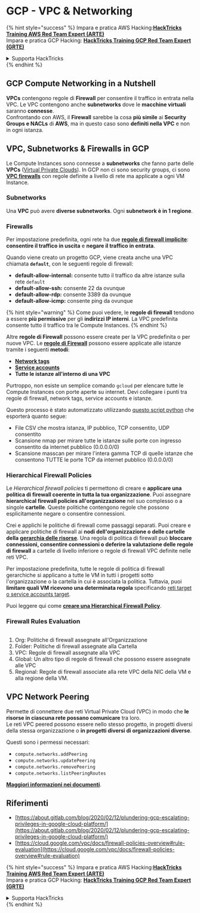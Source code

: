 # GCP - VPC & Networking

{% hint style="success" %}
Impara e pratica AWS Hacking:<img src="/.gitbook/assets/image.png" alt="" data-size="line">[**HackTricks Training AWS Red Team Expert (ARTE)**](https://training.hacktricks.xyz/courses/arte)<img src="/.gitbook/assets/image.png" alt="" data-size="line">\
Impara e pratica GCP Hacking: <img src="/.gitbook/assets/image (2).png" alt="" data-size="line">[**HackTricks Training GCP Red Team Expert (GRTE)**<img src="/.gitbook/assets/image (2).png" alt="" data-size="line">](https://training.hacktricks.xyz/courses/grte)

<details>

<summary>Supporta HackTricks</summary>

* Controlla i [**piani di abbonamento**](https://github.com/sponsors/carlospolop)!
* **Unisciti al** 💬 [**gruppo Discord**](https://discord.gg/hRep4RUj7f) o al [**gruppo telegram**](https://t.me/peass) o **seguici** su **Twitter** 🐦 [**@hacktricks\_live**](https://twitter.com/hacktricks\_live)**.**
* **Condividi trucchi di hacking inviando PR ai** [**HackTricks**](https://github.com/carlospolop/hacktricks) e [**HackTricks Cloud**](https://github.com/carlospolop/hacktricks-cloud) repository su github.

</details>
{% endhint %}

## **GCP Compute Networking in a Nutshell**

**VPCs** contengono regole di **Firewall** per consentire il traffico in entrata nella VPC. Le VPC contengono anche **subnetworks** dove le **macchine virtuali** saranno **connesse**.\
Confrontando con AWS, il **Firewall** sarebbe la cosa **più simile** ai **Security Groups e NACLs** di **AWS**, ma in questo caso sono **definiti nella VPC** e non in ogni istanza.

## **VPC, Subnetworks & Firewalls in GCP**

Le Compute Instances sono connesse a **subnetworks** che fanno parte delle **VPCs** ([Virtual Private Clouds](https://cloud.google.com/vpc/docs/vpc)). In GCP non ci sono security groups, ci sono [**VPC firewalls**](https://cloud.google.com/vpc/docs/firewalls) con regole definite a livello di rete ma applicate a ogni VM Instance.

### Subnetworks

Una **VPC** può avere **diverse subnetworks**. Ogni **subnetwork è in 1 regione**.

### Firewalls

Per impostazione predefinita, ogni rete ha due [**regole di firewall implicite**](https://cloud.google.com/vpc/docs/firewalls#default\_firewall\_rules): **consentire il traffico in uscita** e **negare il traffico in entrata**.

Quando viene creato un progetto GCP, viene creata anche una VPC chiamata **`default`**, con le seguenti regole di firewall:

* **default-allow-internal:** consente tutto il traffico da altre istanze sulla rete `default`
* **default-allow-ssh:** consente 22 da ovunque
* **default-allow-rdp:** consente 3389 da ovunque
* **default-allow-icmp:** consente ping da ovunque

{% hint style="warning" %}
Come puoi vedere, le **regole di firewall** tendono a essere **più permissive** per gli **indirizzi IP interni**. La VPC predefinita consente tutto il traffico tra le Compute Instances.
{% endhint %}

Altre **regole di Firewall** possono essere create per la VPC predefinita o per nuove VPC. Le [**regole di Firewall**](https://cloud.google.com/vpc/docs/firewalls) possono essere applicate alle istanze tramite i seguenti **metodi**:

* [**Network tags**](https://cloud.google.com/vpc/docs/add-remove-network-tags)
* [**Service accounts**](https://cloud.google.com/vpc/docs/firewalls#serviceaccounts)
* **Tutte le istanze all'interno di una VPC**

Purtroppo, non esiste un semplice comando `gcloud` per elencare tutte le Compute Instances con porte aperte su internet. Devi collegare i punti tra regole di firewall, network tags, service accounts e istanze.

Questo processo è stato automatizzato utilizzando [questo script python](https://gitlab.com/gitlab-com/gl-security/gl-redteam/gcp\_firewall\_enum) che esporterà quanto segue:

* File CSV che mostra istanza, IP pubblico, TCP consentito, UDP consentito
* Scansione nmap per mirare tutte le istanze sulle porte con ingresso consentito da internet pubblico (0.0.0.0/0)
* Scansione masscan per mirare l'intera gamma TCP di quelle istanze che consentono TUTTE le porte TCP da internet pubblico (0.0.0.0/0)

### Hierarchical Firewall Policies <a href="#hierarchical-firewall-policies" id="hierarchical-firewall-policies"></a>

Le _Hierarchical firewall policies_ ti permettono di creare e **applicare una politica di firewall coerente in tutta la tua organizzazione**. Puoi assegnare **hierarchical firewall policies all'organizzazione** nel suo complesso o a singole **cartelle**. Queste politiche contengono regole che possono esplicitamente negare o consentire connessioni.

Crei e applichi le politiche di firewall come passaggi separati. Puoi creare e applicare politiche di firewall ai **nodi dell'organizzazione o delle cartelle della** [**gerarchia delle risorse**](https://cloud.google.com/resource-manager/docs/cloud-platform-resource-hierarchy). Una regola di politica di firewall può **bloccare connessioni, consentire connessioni o deferire la valutazione delle regole di firewall** a cartelle di livello inferiore o regole di firewall VPC definite nelle reti VPC.

Per impostazione predefinita, tutte le regole di politica di firewall gerarchiche si applicano a tutte le VM in tutti i progetti sotto l'organizzazione o la cartella in cui è associata la politica. Tuttavia, puoi **limitare quali VM ricevono una determinata regola** specificando [reti target o service accounts target](https://cloud.google.com/vpc/docs/firewall-policies#targets).

Puoi leggere qui come [**creare una Hierarchical Firewall Policy**](https://cloud.google.com/vpc/docs/using-firewall-policies#gcloud).

### Firewall Rules Evaluation

<figure><img src="../../../../.gitbook/assets/image (2) (1).png" alt=""><figcaption></figcaption></figure>

1. Org: Politiche di firewall assegnate all'Organizzazione
2. Folder: Politiche di firewall assegnate alla Cartella
3. VPC: Regole di firewall assegnate alla VPC
4. Global: Un altro tipo di regole di firewall che possono essere assegnate alle VPC
5. Regional: Regole di firewall associate alla rete VPC della NIC della VM e alla regione della VM.

## VPC Network Peering

Permette di connettere due reti Virtual Private Cloud (VPC) in modo che **le risorse in ciascuna rete possano comunicare** tra loro.\
Le reti VPC peered possono essere nello stesso progetto, in progetti diversi della stessa organizzazione o **in progetti diversi di organizzazioni diverse**.

Questi sono i permessi necessari:

* `compute.networks.addPeering`
* `compute.networks.updatePeering`
* `compute.networks.removePeering`
* `compute.networks.listPeeringRoutes`

[**Maggiori informazioni nei documenti**](https://cloud.google.com/vpc/docs/vpc-peering).

## Riferimenti

* [https://about.gitlab.com/blog/2020/02/12/plundering-gcp-escalating-privileges-in-google-cloud-platform/](https://about.gitlab.com/blog/2020/02/12/plundering-gcp-escalating-privileges-in-google-cloud-platform/)
* [https://cloud.google.com/vpc/docs/firewall-policies-overview#rule-evaluation](https://cloud.google.com/vpc/docs/firewall-policies-overview#rule-evaluation)

{% hint style="success" %}
Impara e pratica AWS Hacking:<img src="/.gitbook/assets/image.png" alt="" data-size="line">[**HackTricks Training AWS Red Team Expert (ARTE)**](https://training.hacktricks.xyz/courses/arte)<img src="/.gitbook/assets/image.png" alt="" data-size="line">\
Impara e pratica GCP Hacking: <img src="/.gitbook/assets/image (2).png" alt="" data-size="line">[**HackTricks Training GCP Red Team Expert (GRTE)**<img src="/.gitbook/assets/image (2).png" alt="" data-size="line">](https://training.hacktricks.xyz/courses/grte)

<details>

<summary>Supporta HackTricks</summary>

* Controlla i [**piani di abbonamento**](https://github.com/sponsors/carlospolop)!
* **Unisciti al** 💬 [**gruppo Discord**](https://discord.gg/hRep4RUj7f) o al [**gruppo telegram**](https://t.me/peass) o **seguici** su **Twitter** 🐦 [**@hacktricks\_live**](https://twitter.com/hacktricks\_live)**.**
* **Condividi trucchi di hacking inviando PR ai** [**HackTricks**](https://github.com/carlospolop/hacktricks) e [**HackTricks Cloud**](https://github.com/carlospolop/hacktricks-cloud) repository su github.

</details>
{% endhint %}
